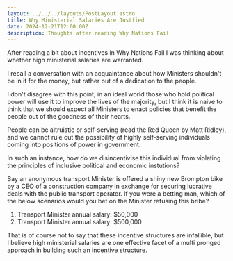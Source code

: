```yaml
---
layout: ../../../layouts/PostLayout.astro
title: Why Ministerial Salaries Are Justfied
date: 2024-12-21T12:00:00Z
description: Thoughts after reading Why Nations Fail
---
```


After reading a bit about incentives in Why Nations Fail I was thinking about
whether high ministerial salaries are warranted.

I recall a conversation with an acquaintance about how Ministers shouldn't be in
it for the money, but rather out of a dedication to the people.

I don't disagree with this point, in an ideal world those who hold political
power will use it to improve the lives of the majority, but I think it is naive
to think that we should expect all Ministers to enact policies that benefit the
people out of the goodness of their hearts.

People can be altruistic or self-serving (read the Red Queen by Matt Ridley),
and we cannot rule out the possibility of highly self-serving individuals coming
into positions of power in government.

In such an instance, how do we disincentivise this individual from violating the
principles of inclusive political and economic instutions?

Say an anonymous transport Minister is offered a shiny new Brompton bike by a
CEO of a construction company in exchange for securing lucrative deals with the
public transport operator. If you were a betting man, which of the below
scenarios would you bet on the Minister refusing this bribe?

1. Transport Minister annual salary: $50,000
2. Transport Minister annual salary: $500,000

That is of course not to say that these incentive structures are infallible, but
I believe high ministerial salaries are one effective facet of a multi pronged
approach in building such an incentive structure.
